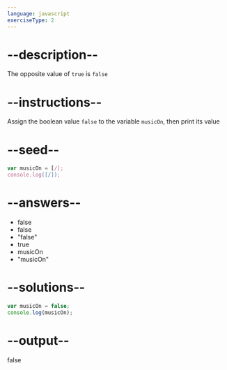 ```yaml
---
language: javascript
exerciseType: 2
---
```


# --description--

The opposite value of `true` is `false`

# --instructions--

Assign the boolean value `false` to the variable `musicOn`, then print its value

# --seed--

```javascript
var musicOn = [/];
console.log([/]);
```

# --answers--

- false
- false
- "false"
- true
- musicOn
- "musicOn"

# --solutions--

```javascript
var musicOn = false;
console.log(musicOn);
```

# --output--

false
